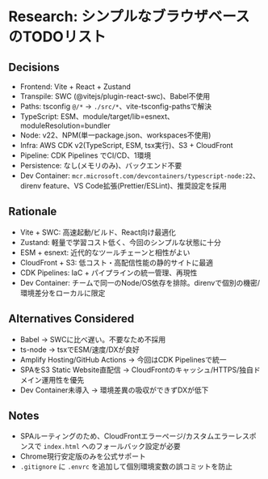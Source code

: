 # Research: シンプルなブラウザベースのTODOリスト

## Decisions

- Frontend: Vite + React + Zustand
- Transpile: SWC (@vitejs/plugin-react-swc)、Babel不使用
- Paths: tsconfig `@/*` → `./src/*`、vite-tsconfig-pathsで解決
- TypeScript: ESM、module/target/lib=esnext、moduleResolution=bundler
- Node: v22、NPM(単一package.json、workspaces不使用)
- Infra: AWS CDK v2(TypeScript, ESM, tsx実行)、S3 + CloudFront
- Pipeline: CDK Pipelines でCI/CD、1環境
- Persistence: なし(メモリのみ)、バックエンド不要
- Dev Container: `mcr.microsoft.com/devcontainers/typescript-node:22`、direnv feature、VS Code拡張(Prettier/ESLint)、推奨設定を採用

## Rationale

- Vite + SWC: 高速起動/ビルド、React向け最適化
- Zustand: 軽量で学習コスト低く、今回のシンプルな状態に十分
- ESM + esnext: 近代的なツールチェーンと相性がよい
- CloudFront + S3: 低コスト・高配信性能の静的サイトに最適
- CDK Pipelines: IaC + パイプラインの統一管理、再現性
- Dev Container: チームで同一のNode/OS依存を排除。direnvで個別の機密/環境差分をローカルに限定

## Alternatives Considered

- Babel → SWCに比べ遅い。不要なため不採用
- ts-node → tsxでESM/速度/DXが良好
- Amplify Hosting/GitHub Actions → 今回はCDK Pipelinesで統一
- SPAをS3 Static Website直配信 → CloudFrontのキャッシュ/HTTPS/独自ドメイン運用性を優先
- Dev Container未導入 → 環境差異の吸収ができずDXが低下

## Notes

- SPAルーティングのため、CloudFrontエラーページ/カスタムエラーレスポンスで `index.html` へのフォールバック設定が必要
- Chrome現行安定版のみを公式サポート
- `.gitignore` に `.envrc` を追加して個別環境変数の誤コミットを防止
